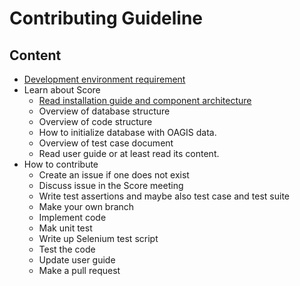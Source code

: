 # Contributing Guideline

## Content
- [Development environment requirement](https://github.com/OAGi/Score/wiki/Getting-Score-develop-environments-with-Docker,-Node.js,-and-JDK.)
- Learn about Score
  - [Read installation guide and component architecture](https://github.com/OAGi/Score/wiki/Basic-Installation-Guide-using-Docker-for-Score-Application-Release-1.1.2-and-up)
  - Overview of database structure
  - Overview of code structure
  - How to initialize database with OAGIS data.
  - Overview of test case document
  - Read user guide or at least read its content.
- How to contribute
  - Create an issue if one does not exist
  - Discuss issue in the Score meeting
  - Write test assertions and maybe also test case and test suite
  - Make your own branch
  - Implement code
  - Mak unit test
  - Write up Selenium test script
  - Test the code
  - Update user guide
  - Make a pull request
